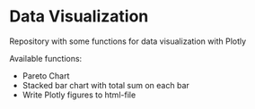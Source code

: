 # Data Visualization
Repository with some functions for data visualization with Plotly

Available functions:
- Pareto Chart
- Stacked bar chart with total sum on each bar
- Write Plotly figures to html-file
